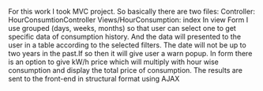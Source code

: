 For this work I took MVC project. So basically there are two files:
  Controller: HourConsumtionController
  Views/HourConsumption: index
In view Form I use grouped (days, weeks, months) so that user can select one to get specific data of consumption history.
And the data will presented to the user in a table according to the selected filters. The date will not be up to two years in the past.If so then it will give user a warn popup.
In form there is an option to give kW/h price which will multiply with hour wise consumption and display the total price of consumption.
The results are sent to the front-end in structural format using AJAX
